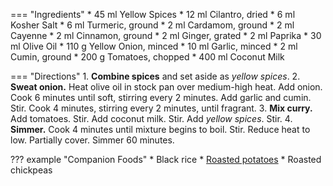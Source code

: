 === "Ingredients"
    * 45 ml Yellow Spices
        * 12 ml Cilantro, dried
        * 6 ml Kosher Salt
        * 6 ml Turmeric, ground
        * 2 ml Cardamom, ground
        * 2 ml Cayenne
        * 2 ml Cinnamon, ground
        * 2 ml Ginger, grated
        * 2 ml Paprika
    * 30 ml Olive Oil
    * 110 g Yellow Onion, minced
    * 10 ml Garlic, minced
    * 2 ml Cumin, ground
    * 200 g Tomatoes, chopped
    * 400 ml Coconut Milk

=== "Directions"
    1. **Combine spices** and set aside as *yellow spices*.
    2. **Sweat onion.** Heat olive oil in stock pan over medium-high heat. Add onion. Cook 6 minutes until soft, stirring every 2 minutes. Add garlic and cumin. Stir. Cook 4 minutes, stirring every 2 minutes, until fragrant.
    3. **Mix curry.** Add tomatoes. Stir. Add coconut milk. Stir. Add *yellow spices*. Stir.
    4. **Simmer.** Cook 4 minutes until mixture begins to boil. Stir. Reduce heat to low. Partially cover. Simmer 60 minutes.

??? example "Companion Foods"
    * Black rice
    * [Roasted potatoes](../sides/roasted-potatoes.md)
    * Roasted chickpeas

[^1]:
    ["Alicia's Aloo Gobi."](https://www.allrecipes.com/recipe/151997/alicias-aloo-gobi/). All Recipes. 6 Sep 2015. Accessed 2019.
